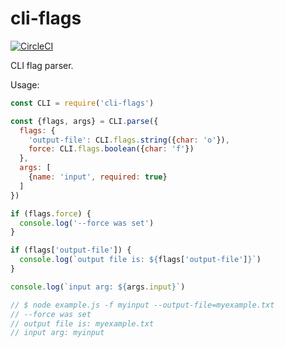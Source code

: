 cli-flags
=========

[![CircleCI](https://circleci.com/gh/heroku/cli-flags/tree/master.svg?style=svg)](https://circleci.com/gh/heroku/cli-flags/tree/master)

CLI flag parser.

Usage:

```js
const CLI = require('cli-flags')

const {flags, args} = CLI.parse({
  flags: {
    'output-file': CLI.flags.string({char: 'o'}),
    force: CLI.flags.boolean({char: 'f'})
  },
  args: [
    {name: 'input', required: true}
  ]
})

if (flags.force) {
  console.log('--force was set')
}

if (flags['output-file']) {
  console.log(`output file is: ${flags['output-file']}`)
}

console.log(`input arg: ${args.input}`)

// $ node example.js -f myinput --output-file=myexample.txt
// --force was set
// output file is: myexample.txt
// input arg: myinput
```
